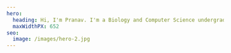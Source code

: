 ```yaml
---
hero:
  heading: Hi, I'm Pranav. I'm a Biology and Computer Science undergraduate from India.
  maxWidthPX: 652
seo:
  image: /images/hero-2.jpg
---
```

